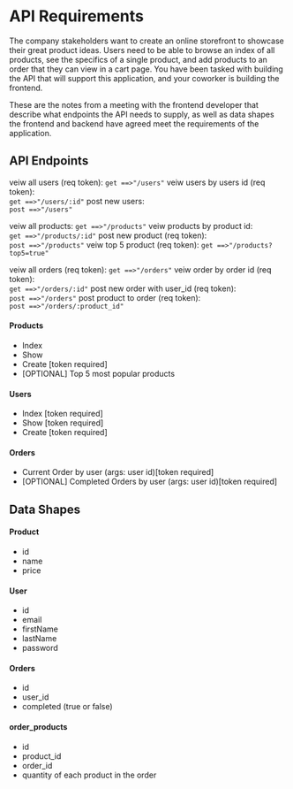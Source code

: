 # API Requirements
The company stakeholders want to create an online storefront to showcase their great product ideas. Users need to be able to browse an index of all products, see the specifics of a single product, and add products to an order that they can view in a cart page. You have been tasked with building the API that will support this application, and your coworker is building the frontend.

These are the notes from a meeting with the frontend developer that describe what endpoints the API needs to supply, as well as data shapes the frontend and backend have agreed meet the requirements of the application. 

## API Endpoints
veiw all users (req token):
    `get ==>"/users"`
veiw users by users id (req token):    
    `get ==>"/users/:id"`
post new users:    
    `post ==>"/users"`

veiw all products:
    `get ==>"/products"`
veiw products by product id:    
    `get ==>"/products/:id"`
post new product (req token):    
    `post ==>"/products"`
veiw top 5 product (req token): 
    `get ==>"/products?top5=true"`

veiw all orders (req token):
    `get ==>"/orders"`
veiw order by order id (req token):    
    `get ==>"/orders/:id"`
post new order with user_id (req token):    
    `post ==>"/orders"`
post product to order (req token):    
    `post ==>"/orders/:product_id"`
    
#### Products
- Index 
- Show
- Create [token required]
- [OPTIONAL] Top 5 most popular products 

#### Users
- Index [token required]
- Show [token required]
- Create [token required]

#### Orders
- Current Order by user (args: user id)[token required]
- [OPTIONAL] Completed Orders by user (args: user id)[token required]

## Data Shapes
#### Product
-  id
- name
- price

#### User
- id
- email
- firstName
- lastName
- password

#### Orders
- id
- user_id
- completed (true or false)

#### order_products
- id
- product_id
- order_id
- quantity of each product in the order
